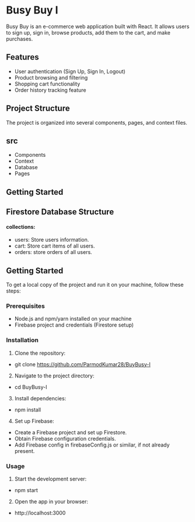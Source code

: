 # Busy Buy I

Busy Buy is an e-commerce web application built with React. It allows users to sign up, sign in, browse products, add them to the cart, and make purchases.

## Features

- User authentication (Sign Up, Sign In, Logout)
- Product browsing and filtering
- Shopping cart functionality
- Order history tracking feature

## Project Structure

The project is organized into several components, pages, and context files.
## src
- Components
- Context
- Database
- Pages

## Getting Started

## Firestore Database Structure
#### collections:
- users: Store users information.
- cart: Store cart items of all users.
- orders: store orders of all users.

## Getting Started
To get a local copy of the project and run it on your machine, follow these steps:

### Prerequisites
- Node.js and npm/yarn installed on your machine
- Firebase project and credentials (Firestore setup)

### Installation
1. Clone the repository:
- git clone https://github.com/ParmodKumar28/BuyBusy-I

2. Navigate to the project directory:
- cd BuyBusy-I

3. Install dependencies:
- npm install

4. Set up Firebase:
- Create a Firebase project and set up Firestore.
- Obtain Firebase configuration credentials.
- Add Firebase config in firebaseConfig.js or similar, if not already present.

### Usage 
1. Start the development server:
- npm start

2. Open the app in your browser:
- http://localhost:3000
